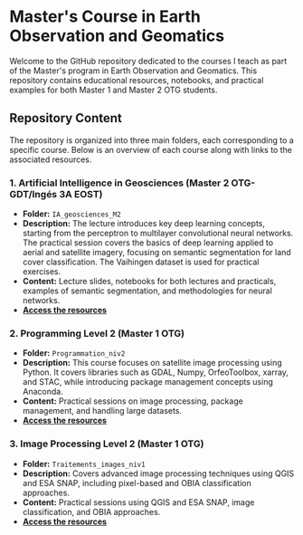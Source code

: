 # Master's Course in Earth Observation and Geomatics

Welcome to the GitHub repository dedicated to the courses I teach as part of the Master's program in Earth Observation and Geomatics. This repository contains educational resources, notebooks, and practical examples for both Master 1 and Master 2 OTG students.

## Repository Content

The repository is organized into three main folders, each corresponding to a specific course. Below is an overview of each course along with links to the associated resources.

### 1. Artificial Intelligence in Geosciences (Master 2 OTG-GDT/Ingés 3A EOST)

- **Folder:** `IA_geosciences_M2`
- **Description:** The lecture introduces key deep learning concepts, starting from the perceptron to multilayer convolutional neural networks. The practical session covers the basics of deep learning applied to aerial and satellite imagery, focusing on semantic segmentation for land cover classification. The Vaihingen dataset is used for practical exercises.
- **Content:** Lecture slides, notebooks for both lectures and practicals, examples of semantic segmentation, and methodologies for neural networks.
- **[Access the resources](https://github.com/r-wenger/cours_m1-m2-OTG/blob/main/IA_geosciences_M2)**

### 2. Programming Level 2 (Master 1 OTG)

- **Folder:** `Programmation_niv2`
- **Description:** This course focuses on satellite image processing using Python. It covers libraries such as GDAL, Numpy, OrfeoToolbox, xarray, and STAC, while introducing package management concepts using Anaconda.
- **Content:** Practical sessions on image processing, package management, and handling large datasets.
- **[Access the resources](https://github.com/r-wenger/cours_m1-OTG/tree/main/Programmation_niv2)**

### 3. Image Processing Level 2 (Master 1 OTG)

- **Folder:** `Traitements_images_niv1`
- **Description:** Covers advanced image processing techniques using QGIS and ESA SNAP, including pixel-based and OBIA classification approaches.
- **Content:** Practical sessions using QGIS and ESA SNAP, image classification, and OBIA approaches.
- **[Access the resources](https://github.com/r-wenger/cours_m1-OTG/tree/main/Traitements_images_niv1)**
